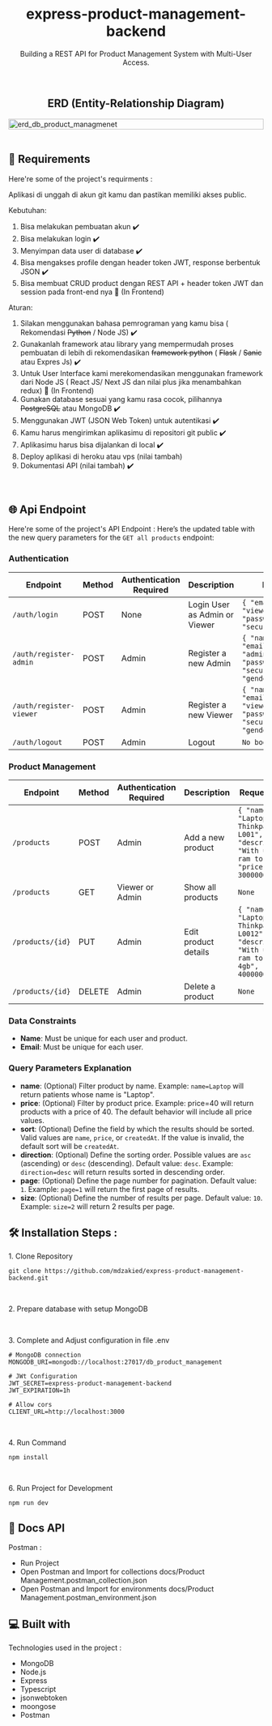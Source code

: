 <h1 align="center" id="title">express-product-management-backend</h1>

<p align="center" id="description">Building a REST API for Product Management System with Multi-User Access.</p>

<br>
<h2 align="center">ERD (Entity-Relationship Diagram)</h2>
<div style="display: flex; justify-content: center;">
<img width="100%" alt="erd_db_product_managmenet" src="https://github.com/user-attachments/assets/b952c2b3-2eaa-44cc-8ea5-3667129e7baf">
</div>

<br>
<h2>🚀 Requirements</h2>

Here're some of the project's requirments :

Aplikasi di unggah di akun git kamu dan pastikan memiliki akses public.

Kebutuhan:
  1. Bisa melakukan pembuatan akun ✔️
  2. Bisa melakukan login ✔️
  3. Menyimpan data user di database ✔️
  4. Bisa mengakses profile dengan header token JWT, response berbentuk JSON ✔️
  5. Bisa membuat CRUD product dengan REST API + header token JWT dan session pada front-end nya 📍 (In Frontend)

Aturan:
  1. Silakan menggunakan bahasa pemrograman yang kamu bisa ( Rekomendasi ~~Python~~ / Node JS) ✔️
  2. Gunakanlah framework atau library yang mempermudah proses pembuatan di lebih di rekomendasikan ~~framework python~~ ( ~~Flask~~ / ~~Sanic~~ atau Expres Js) ✔️
  3. Untuk User Interface kami merekomendasikan menggunakan framework dari Node JS ( React JS/ Next JS dan nilai plus jika menambahkan redux) 📍 (In Frontend)
  4. Gunakan database sesuai yang kamu rasa cocok, pilihannya ~~PostgreSQL~~ atau MongoDB ✔️
  5. Menggunakan JWT (JSON Web Token) untuk autentikasi ✔️
  6. Kamu harus mengirimkan aplikasimu di repositori git public ✔️
  7. Aplikasimu harus bisa dijalankan di local ✔️
  8. Deploy aplikasi di heroku atau vps (nilai tambah) 
  9. Dokumentasi API (nilai tambah) ✔️

<br>
<h2>🌐 Api Endpoint</h2>

Here're some of the project's API Endpoint :
Here’s the updated table with the new query parameters for the `GET all products` endpoint:

<h3>Authentication</h3>

| Endpoint                     | Method | Authentication Required | Description                                    | Request Body                                                                                  |
|------------------------------|--------|-------------------------|------------------------------------------------|------------------------------------------------------------------------------------------------|
| `/auth/login`                 | POST   | None                    | Login User as Admin or Viewer                 | `{ "email": "viewer@example.com", "password": "securePassword123" }`                              |
| `/auth/register-admin`        | POST   | Admin                   | Register a new Admin                          | `{ "name": "AdminNew", "email": "adminNew@example.com", "password": "securePassword123", "gender": "Male" }` |
| `/auth/register-viewer`       | POST   | Admin                   | Register a new Viewer                         | `{ "name": "Viewer", "email": "viewer@example.com", "password": "securePassword123", "gender": "Female" }` |
| `/auth/logout`                | POST   | Admin                   | Logout                                        | `No body`                                                                                       |

<h3>Product Management</h3>

| Endpoint                     | Method | Authentication Required | Description                                       | Request Body                                                                                  | Query Parameters           |
|------------------------------|--------|-------------------------|---------------------------------------------------|------------------------------------------------------------------------------------------------|----------------------------|
| `/products`                   | POST   | Admin                   | Add a new product                                | `{ "name": "Laptop Thinkpad L001", "description": "With upgrade ram to 12gb", "price": 3000000 }`  | None                       |
| `/products`                   | GET    | Viewer or Admin          | Show all products                               | `None`                                                                                           | 'name=Laptop&price=40&page=2&size=1&sort=name&direction=asc'  |
| `/products/{id}`             | PUT    | Admin                   | Edit product details                            | `{ "name": "Laptop Thinkpad L0012", "description": "With upgrade ram to 12gb + 4gb", "price": 4000000 }` | None                       |
| `/products/{id}`              | DELETE | Admin                   | Delete a product                                | `None`                                                                                           | None                       |

<h3>Data Constraints</h3>

- **Name**: Must be unique for each user and product.
- **Email**: Must be unique for each user.

<h3>Query Parameters Explanation</h3>

- **name**: (Optional) Filter product by name. Example: `name=Laptop` will return patients whose name is "Laptop".
- **price**: (Optional) Filter by product price. Example: price=40 will return products with a price of 40. The default behavior will include all price values.
- **sort**: (Optional) Define the field by which the results should be sorted. Valid values are `name`, `price`, or `createdAt`. If the value is invalid, the default sort will be `createdAt`.
- **direction**: (Optional) Define the sorting order. Possible values are `asc` (ascending) or `desc` (descending). Default value: `desc`. Example: `direction=desc` will return results sorted in descending order.
- **page**: (Optional) Define the page number for pagination. Default value: `1`. Example: `page=1` will return the first page of results.
- **size**: (Optional) Define the number of results per page. Default value: `10`. Example: `size=2` will return 2 results per page.

  
<h2>🛠️ Installation Steps :</h2>

<p>1. Clone Repository</p>

```
git clone https://github.com/mdzakied/express-product-management-backend.git
```

<br />
<p>2. Prepare database with setup MongoDB </p>

<br />
<p>3. Complete and Adjust configuration in file .env</p>

```
# MongoDB connection
MONGODB_URI=mongodb://localhost:27017/db_product_management

# JWt Configuration
JWT_SECRET=express-product-management-backend
JWT_EXPIRATION=1h

# Allow cors
CLIENT_URL=http://localhost:3000
```

<br />
<p>4. Run Command</p>

```
npm install
```

<br />
<p>6. Run Project for Development</p>

```
npm run dev 
```

<h2>📃 Docs API</h2>
  
Postman :
* Run Project
* Open Postman and Import for collections docs/Product Management.postman_collection.json
* Open Postman and Import for environments docs/Product Management.postman_environment.json


<h2>💻 Built with</h2>

Technologies used in the project :

*   MongoDB
*   Node.js
*   Express
*   Typescript
*   jsonwebtoken
*   moongose
*   Postman
